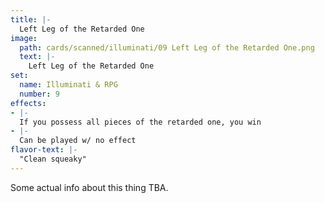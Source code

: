 ```yaml
---
title: |-
  Left Leg of the Retarded One
image: 
  path: cards/scanned/illuminati/09 Left Leg of the Retarded One.png
  text: |-
    Left Leg of the Retarded One
set:
  name: Illuminati & RPG
  number: 9
effects: 
- |-
  If you possess all pieces of the retarded one, you win
- |-
  Can be played w/ no effect
flavor-text: |-
  "Clean squeaky"
---
```

Some actual info about this thing TBA.

